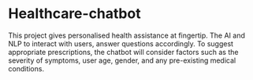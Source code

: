 # Healthcare-chatbot
This project gives personalised health assistance at fingertip. The AI and NLP to interact with users, answer questions accordingly. To suggest appropriate prescriptions, the chatbot will consider factors such as the severity of symptoms, user age, gender, and any pre-existing medical conditions.
